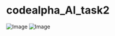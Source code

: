 # codealpha_AI_task2
![Image](https://github.com/user-attachments/assets/bb062b7b-3ddc-478e-826a-c3fa7b8f96a4)
![Image](https://github.com/user-attachments/assets/cb31aaa7-43fa-4737-b524-234ba1fc1cf5)
